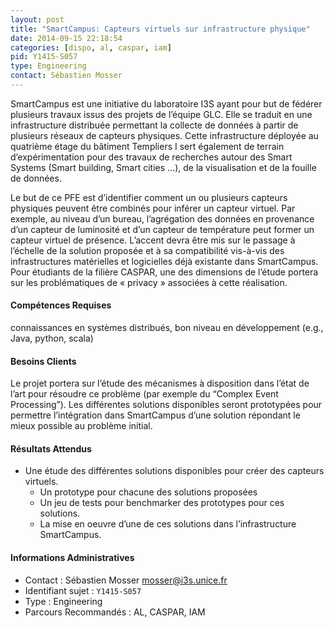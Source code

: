 ```yaml
---
layout: post
title: "SmartCampus: Capteurs virtuels sur infrastructure physique"
date: 2014-09-15 22:18:54
categories: [dispo, al, caspar, iam]
pid: Y1415-S057
type: Engineering
contact: Sébastien Mosser
---
```

       
SmartCampus est une initiative du laboratoire I3S ayant pour but de fédérer plusieurs travaux issus des projets de l’équipe GLC. Elle se traduit en une infrastructure distribuée permettant la collecte de données à partir de plusieurs réseaux de capteurs physiques. Cette infrastructure déployée au quatrième étage du bâtiment Templiers I sert également de terrain d’expérimentation pour des travaux de recherches autour des Smart Systems (Smart building, Smart cities …), de la visualisation et de la fouille de données.

Le but de ce PFE est d’identifier comment un ou plusieurs capteurs physiques peuvent être combinés pour inférer un capteur virtuel. Par exemple, au niveau d’un bureau, l’agrégation des données en provenance d’un capteur de luminosité et d’un capteur de température peut former un capteur virtuel de présence. L’accent devra être mis sur le passage à l’échelle de la solution proposée et à sa compatibilité vis-à-vis des infrastructures matérielles et logicielles déjà existante dans SmartCampus. Pour étudiants de la filière CASPAR, une des dimensions de l’étude portera sur les problématiques de « privacy » associées à cette réalisation.

#### Compétences Requises
connaissances en systèmes distribués, bon niveau en développement (e.g., Java, python, scala)


#### Besoins Clients
Le projet portera sur l’étude des mécanismes à disposition dans l’état de l’art pour résoudre ce problème (par exemple du “Complex Event Processing”). Les différentes solutions disponibles seront prototypées pour permettre l’intégration dans SmartCampus d’une solution répondant le mieux possible au problème initial.

#### Résultats Attendus
* Une étude des différentes solutions disponibles pour créer des capteurs virtuels.
  * Un prototype pour chacune des solutions proposées
  * Un jeu de tests pour benchmarker des prototypes pour ces solutions.
  * La mise en oeuvre d’une de ces solutions dans l’infrastructure SmartCampus.
     

#### Informations Administratives
  * Contact : Sébastien Mosser <mosser@i3s.unice.fr>
  * Identifiant sujet : `Y1415-S057`
  * Type : Engineering
  * Parcours Recommandés : AL, CASPAR, IAM
     